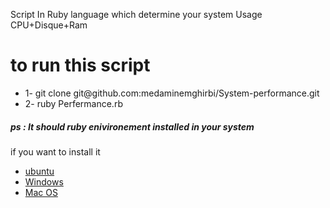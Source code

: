 <gras>Script In Ruby language which determine your system Usage  CPU+Disque+Ram</gras>
<h1>to run this script</h1>
<ul>
	<li>1- git clone git@github.com:medaminemghirbi/System-performance.git</li>
	<li>2- ruby Perfermance.rb</li>
</ul>

<h5>ps : It should ruby enivironement installed in your system</h5>
if you want to install it 
<ul>
	<li><a href="https://gorails.com/setup/ubuntu/22.04"> ubuntu</link></li>
	<li><a href="https://gorails.com/setup/windows/11"> Windows</link></li>
	<li><a href="https://gorails.com/setup/macos/13-ventura"> Mac OS</link></li>
</ul>


